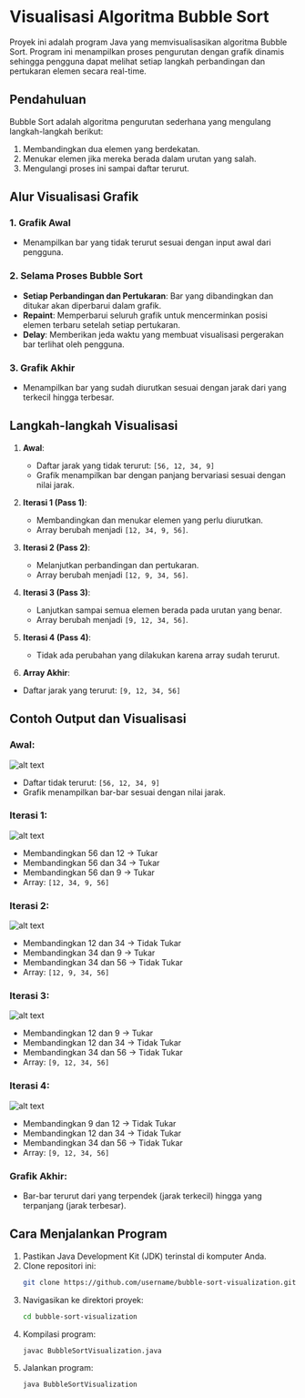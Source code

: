 # Visualisasi Algoritma Bubble Sort

Proyek ini adalah program Java yang memvisualisasikan algoritma Bubble Sort. Program ini menampilkan proses pengurutan dengan grafik dinamis sehingga pengguna dapat melihat setiap langkah perbandingan dan pertukaran elemen secara real-time.

## Pendahuluan

Bubble Sort adalah algoritma pengurutan sederhana yang mengulang langkah-langkah berikut:
1. Membandingkan dua elemen yang berdekatan.
2. Menukar elemen jika mereka berada dalam urutan yang salah.
3. Mengulangi proses ini sampai daftar terurut.

## Alur Visualisasi Grafik

### 1. Grafik Awal
- Menampilkan bar yang tidak terurut sesuai dengan input awal dari pengguna.

### 2. Selama Proses Bubble Sort
- **Setiap Perbandingan dan Pertukaran**: Bar yang dibandingkan dan ditukar akan diperbarui dalam grafik.
- **Repaint**: Memperbarui seluruh grafik untuk mencerminkan posisi elemen terbaru setelah setiap pertukaran.
- **Delay**: Memberikan jeda waktu yang membuat visualisasi pergerakan bar terlihat oleh pengguna.

### 3. Grafik Akhir
- Menampilkan bar yang sudah diurutkan sesuai dengan jarak dari yang terkecil hingga terbesar.

## Langkah-langkah Visualisasi

1. **Awal**:
   - Daftar jarak yang tidak terurut: `[56, 12, 34, 9]`
   - Grafik menampilkan bar dengan panjang bervariasi sesuai dengan nilai jarak.

3. **Iterasi 1 (Pass 1)**:
   - Membandingkan dan menukar elemen yang perlu diurutkan.
   - Array berubah menjadi `[12, 34, 9, 56]`.

5. **Iterasi 2 (Pass 2)**:
   - Melanjutkan perbandingan dan pertukaran.
   - Array berubah menjadi `[12, 9, 34, 56]`.

7. **Iterasi 3 (Pass 3)**:
   - Lanjutkan sampai semua elemen berada pada urutan yang benar.
   - Array berubah menjadi `[9, 12, 34, 56]`.

9. **Iterasi 4 (Pass 4)**:
   - Tidak ada perubahan yang dilakukan karena array sudah terurut.

11. **Array Akhir**:
   - Daftar jarak yang terurut: `[9, 12, 34, 56]`

## Contoh Output dan Visualisasi

### Awal:



![alt text](https://github.com/ZainiAzizah/gambar/blob/main/I%20data%20tidak%20urut%202024-06-12.png?raw=true)
- Daftar tidak terurut: `[56, 12, 34, 9]`
- Grafik menampilkan bar-bar sesuai dengan nilai jarak.

### Iterasi 1:
 


![alt text](https://github.com/ZainiAzizah/gambar/blob/main/Iterasi%201%202024-06-12.png?raw=true)
- Membandingkan 56 dan 12 → Tukar
- Membandingkan 56 dan 34 → Tukar
- Membandingkan 56 dan 9 → Tukar
- Array: `[12, 34, 9, 56]`

### Iterasi 2:



![alt text](https://github.com/ZainiAzizah/gambar/blob/main/Iterasi%202%202024-06-12.png?raw=true)
- Membandingkan 12 dan 34 → Tidak Tukar
- Membandingkan 34 dan 9 → Tukar
- Membandingkan 34 dan 56 → Tidak Tukar
- Array: `[12, 9, 34, 56]`

### Iterasi 3:



![alt text](https://github.com/ZainiAzizah/gambar/blob/main/Iterasi%203%202024-06-12.png?raw=true)
- Membandingkan 12 dan 9 → Tukar
- Membandingkan 12 dan 34 → Tidak Tukar
- Membandingkan 34 dan 56 → Tidak Tukar
- Array: `[9, 12, 34, 56]`

### Iterasi 4:



![alt text](https://github.com/ZainiAzizah/gambar/blob/main/Iterasi%204%202024-06-12.png?raw=true)
- Membandingkan 9 dan 12 → Tidak Tukar
- Membandingkan 12 dan 34 → Tidak Tukar
- Membandingkan 34 dan 56 → Tidak Tukar
- Array: `[9, 12, 34, 56]`

### Grafik Akhir:
- Bar-bar terurut dari yang terpendek (jarak terkecil) hingga yang terpanjang (jarak terbesar).

## Cara Menjalankan Program

1. Pastikan Java Development Kit (JDK) terinstal di komputer Anda.
2. Clone repositori ini:
   ```bash
   git clone https://github.com/username/bubble-sort-visualization.git
3. Navigasikan ke direktori proyek:
   ```bash
   cd bubble-sort-visualization
4. Kompilasi program:
   ```bash
   javac BubbleSortVisualization.java
5. Jalankan program:
   ```bash
   java BubbleSortVisualization

